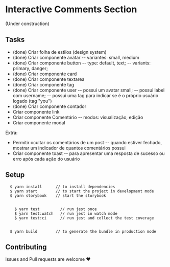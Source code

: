 # Interactive Comments Section

(Under construction)

## Tasks


- (done) Criar folha de estilos (design system)
- (done) Criar componente avatar 
  -- variantes: small, medium
- (done) Criar componente button 
  -- type: default, text;
  -- variants: primary, danger;
- (done) Criar componente card
- (done) Criar componente textarea
- (done) Criar componente tag
- (done) Criar componente user
  -- possui um avatar small;
  -- possui label com username;
  -- possui uma tag para indicar se é o próprio usuário logado (tag "you")
- (done) Criar componente contador
- Criar componente link
- Criar componente Comentário
  -- modos: visualização, edição
- Criar componente modal

Extra:
- Permitir ocultar os comentários de um post
  -- quando estiver fechado, mostrar um indicador de quantos comentários possui
- Criar componente toast
  -- para apresentar uma resposta de sucesso ou erro após cada ação do usuário


## Setup

```
  $ yarn install      // to install dependencies
  $ yarn start        // to start the project in development mode
  $ yarn storybook    // start the storybook


	$ yarn test       	// run jest once
	$ yarn test:watch   // run jest in watch mode
	$ yarn test:ci      // run jest and collect the test coverage


  $ yarn build 	      // to generate the bundle in production mode
```


## Contributing

Issues and Pull requests are welcome ❤️
